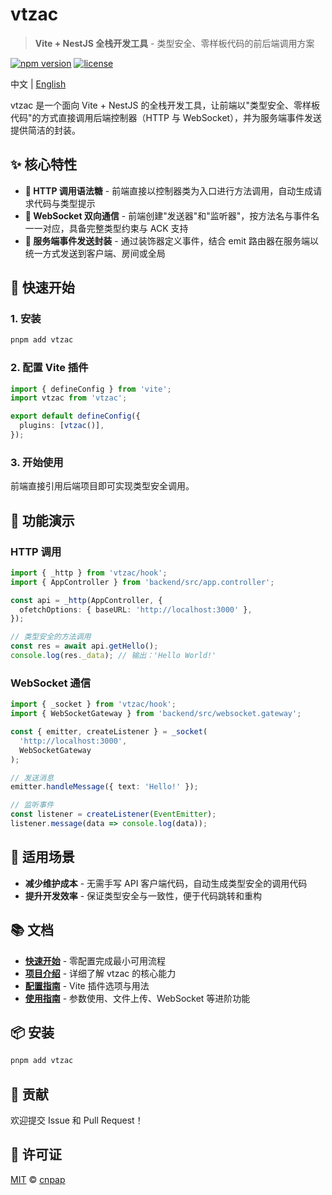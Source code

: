 # vtzac

> **Vite + NestJS 全栈开发工具** - 类型安全、零样板代码的前后端调用方案

[![npm version](https://img.shields.io/npm/v/vtzac.svg)](https://www.npmjs.com/package/vtzac)
[![license](https://img.shields.io/npm/l/vtzac.svg)](https://github.com/cnpap/vtzac/blob/main/LICENSE.md)

中文 | [English](./README.md)

vtzac 是一个面向 Vite + NestJS 的全栈开发工具，让前端以"类型安全、零样板代码"的方式直接调用后端控制器（HTTP 与 WebSocket），并为服务端事件发送提供简洁的封装。

## ✨ 核心特性

- **🔗 HTTP 调用语法糖** - 前端直接以控制器类为入口进行方法调用，自动生成请求代码与类型提示
- **🔄 WebSocket 双向通信** - 前端创建"发送器"和"监听器"，按方法名与事件名一一对应，具备完整类型约束与 ACK 支持
- **📡 服务端事件发送封装** - 通过装饰器定义事件，结合 emit 路由器在服务端以统一方式发送到客户端、房间或全局

## 🚀 快速开始

### 1. 安装

```bash
pnpm add vtzac
```

### 2. 配置 Vite 插件

```ts
import { defineConfig } from 'vite';
import vtzac from 'vtzac';

export default defineConfig({
  plugins: [vtzac()],
});
```

### 3. 开始使用

前端直接引用后端项目即可实现类型安全调用。

## 📖 功能演示

### HTTP 调用

```ts
import { _http } from 'vtzac/hook';
import { AppController } from 'backend/src/app.controller';

const api = _http(AppController, {
  ofetchOptions: { baseURL: 'http://localhost:3000' },
});

// 类型安全的方法调用
const res = await api.getHello();
console.log(res._data); // 输出：'Hello World!'
```

### WebSocket 通信

```ts
import { _socket } from 'vtzac/hook';
import { WebSocketGateway } from 'backend/src/websocket.gateway';

const { emitter, createListener } = _socket(
  'http://localhost:3000',
  WebSocketGateway
);

// 发送消息
emitter.handleMessage({ text: 'Hello!' });

// 监听事件
const listener = createListener(EventEmitter);
listener.message(data => console.log(data));
```

## 🎯 适用场景

- **减少维护成本** - 无需手写 API 客户端代码，自动生成类型安全的调用代码
- **提升开发效率** - 保证类型安全与一致性，便于代码跳转和重构

## 📚 文档

- **[快速开始](https://vtzac.opss.dev/zh/getting-started)** - 零配置完成最小可用流程
- **[项目介绍](https://vtzac.opss.dev/zh/intro)** - 详细了解 vtzac 的核心能力
- **[配置指南](https://vtzac.opss.dev/zh/guide/configuration)** - Vite 插件选项与用法
- **[使用指南](https://vtzac.opss.dev/zh/guide/)** - 参数使用、文件上传、WebSocket 等进阶功能

## 📦 安装

```bash
pnpm add vtzac
```

## 🤝 贡献

欢迎提交 Issue 和 Pull Request！

## 📄 许可证

[MIT](./LICENSE.md) © [cnpap](https://github.com/cnpap)

